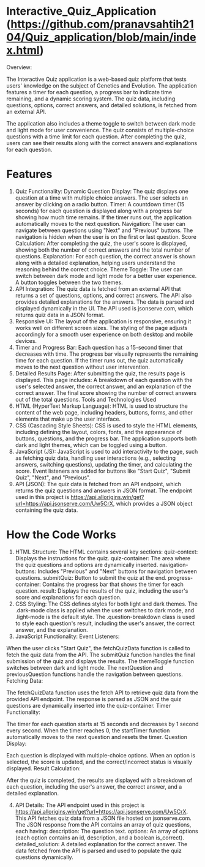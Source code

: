 # Interactive_Quiz_Application (https://github.com/pranavsahtih2104/Quiz_application/blob/main/index.html)
Overview:

The Interactive Quiz application is a web-based quiz platform that tests users' knowledge on the subject of Genetics and Evolution. The application features a timer for each question, a progress bar to indicate time remaining, and a dynamic scoring system. The quiz data, including questions, options, correct answers, and detailed solutions, is fetched from an external API.

The application also includes a theme toggle to switch between dark mode and light mode for user convenience. The quiz consists of multiple-choice questions with a time limit for each question. After completing the quiz, users can see their results along with the correct answers and explanations for each question.

# Features

1. Quiz Functionality:
Dynamic Question Display: The quiz displays one question at a time with multiple choice answers. The user selects an answer by clicking on a radio button.
Timer: A countdown timer (15 seconds) for each question is displayed along with a progress bar showing how much time remains. If the timer runs out, the application automatically moves to the next question.
Navigation: The user can navigate between questions using "Next" and "Previous" buttons. The navigation is hidden when the user is on the first or last question.
Score Calculation: After completing the quiz, the user's score is displayed, showing both the number of correct answers and the total number of questions.
Explanation: For each question, the correct answer is shown along with a detailed explanation, helping users understand the reasoning behind the correct choice.
Theme Toggle: The user can switch between dark mode and light mode for a better user experience. A button toggles between the two themes.
2. API Integration:
The quiz data is fetched from an external API that returns a set of questions, options, and correct answers. The API also provides detailed explanations for the answers.
The data is parsed and displayed dynamically in the UI. The API used is jsonserve.com, which returns quiz data in a JSON format.
3. Responsive UI:
The layout of the application is responsive, ensuring it works well on different screen sizes. The styling of the page adjusts accordingly for a smooth user experience on both desktop and mobile devices.
4. Timer and Progress Bar:
Each question has a 15-second timer that decreases with time. The progress bar visually represents the remaining time for each question.
If the timer runs out, the quiz automatically moves to the next question without user intervention.
5. Detailed Results Page:
After submitting the quiz, the results page is displayed. This page includes:
A breakdown of each question with the user's selected answer, the correct answer, and an explanation of the correct answer.
The final score showing the number of correct answers out of the total questions.
Tools and Technologies Used
1. HTML (HyperText Markup Language):
HTML is used to structure the content of the web page, including headers, buttons, forms, and other elements that make up the user interface.
2. CSS (Cascading Style Sheets):
CSS is used to style the HTML elements, including defining the layout, colors, fonts, and the appearance of buttons, questions, and the progress bar.
The application supports both dark and light themes, which can be toggled using a button.
3. JavaScript (JS):
JavaScript is used to add interactivity to the page, such as fetching quiz data, handling user interactions (e.g., selecting answers, switching questions), updating the timer, and calculating the score.
Event listeners are added for buttons like "Start Quiz", "Submit Quiz", "Next", and "Previous".
4. API (JSON):
The quiz data is fetched from an API endpoint, which returns the quiz questions and answers in JSON format.
The endpoint used in this project is https://api.allorigins.win/get?url=https://api.jsonserve.com/Uw5CrX, which provides a JSON object containing the quiz data.


# How the Code Works

1. HTML Structure:
The HTML contains several key sections:
quiz-context: Displays the instructions for the quiz.
quiz-container: The area where the quiz questions and options are dynamically inserted.
navigation-buttons: Includes "Previous" and "Next" buttons for navigation between questions.
submitQuiz: Button to submit the quiz at the end.
progress-container: Contains the progress bar that shows the timer for each question.
result: Displays the results of the quiz, including the user's score and explanations for each question.
2. CSS Styling:
The CSS defines styles for both light and dark themes. The .dark-mode class is applied when the user switches to dark mode, and .light-mode is the default style.
The .question-breakdown class is used to style each question's result, including the user's answer, the correct answer, and the explanation.
3. JavaScript Functionality:
Event Listeners:

When the user clicks "Start Quiz", the fetchQuizData function is called to fetch the quiz data from the API.
The submitQuiz function handles the final submission of the quiz and displays the results.
The themeToggle function switches between dark and light mode.
The nextQuestion and previousQuestion functions handle the navigation between questions.
Fetching Data:

The fetchQuizData function uses the fetch API to retrieve quiz data from the provided API endpoint. The response is parsed as JSON and the quiz questions are dynamically inserted into the quiz-container.
Timer Functionality:

The timer for each question starts at 15 seconds and decreases by 1 second every second. When the timer reaches 0, the startTimer function automatically moves to the next question and resets the timer.
Question Display:

Each question is displayed with multiple-choice options. When an option is selected, the score is updated, and the correct/incorrect status is visually displayed.
Result Calculation:

After the quiz is completed, the results are displayed with a breakdown of each question, including the user's answer, the correct answer, and a detailed explanation.

4. API Details:
The API endpoint used in this project is https://api.allorigins.win/get?url=https://api.jsonserve.com/Uw5CrX.
This API fetches quiz data from a JSON file hosted on jsonserve.com.
The JSON response from the API contains an array of quiz questions, each having:
description: The question text.
options: An array of options (each option contains an id, description, and a boolean is_correct).
detailed_solution: A detailed explanation for the correct answer.
The data fetched from the API is parsed and used to populate the quiz questions dynamically.
